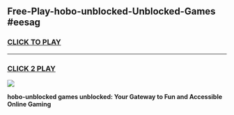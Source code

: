 
## Free-Play-hobo-unblocked-Unblocked-Games #eesag
<h3>
<a href="https://news.freeplayer.one?title=hobo-unblocked&ref=8M">CLICK TO PLAY</a></h3>
<hr>

<h3>
<a href="https://news.freeplayer.one?title=hobo-unblocked&ref=8M">CLICK 2 PLAY</a>
  
</h3>

<a href="https://news.freeplayer.one?title=hobo-unblocked&ref=8M"><img src="https://clearcache.store/games.png"></a>


**hobo-unblocked games unblocked: Your Gateway to Fun and Accessible Online Gaming**
